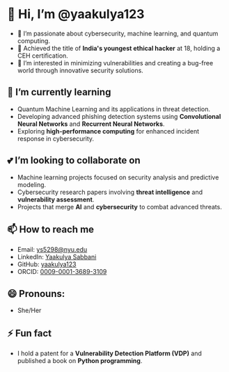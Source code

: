 # 👋 Hi, I’m @yaakulya123

- 🔐 I’m passionate about cybersecurity, machine learning, and quantum computing.
- 🏅 Achieved the title of **India's youngest ethical hacker** at 18, holding a CEH certification.
- 👀 I’m interested in minimizing vulnerabilities and creating a bug-free world through innovative security solutions.
  
## 🌱 I’m currently learning
- Quantum Machine Learning and its applications in threat detection.
- Developing advanced phishing detection systems using **Convolutional Neural Networks** and **Recurrent Neural Networks**.
- Exploring **high-performance computing** for enhanced incident response in cybersecurity.

## 💕 I’m looking to collaborate on
- Machine learning projects focused on security analysis and predictive modeling.
- Cybersecurity research papers involving **threat intelligence** and **vulnerability assessment**.
- Projects that merge **AI** and **cybersecurity** to combat advanced threats.

## 📫 How to reach me
- Email: ys5298@nyu.edu
- LinkedIn: [Yaakulya Sabbani](https://www.linkedin.com/in/yaakulya-sabbani/)
- GitHub: [yaakulya123](https://github.com/yaakulya123)
- ORCID: [0009-0001-3689-3109](https://orcid.org/0009-0001-3689-3109)

## 😄 Pronouns: 
- She/Her

## ⚡ Fun fact
- I hold a patent for a **Vulnerability Detection Platform (VDP)** and published a book on **Python programming**.


<!---
yaakulya123/yaakulya123 is a ✨ special ✨ repository because its `README.md` (this file) appears on your GitHub profile.
You can click the Preview link to take a look at your changes.
--->
